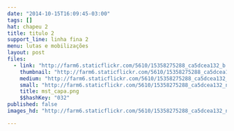 ```yaml
---
date: "2014-10-15T16:09:45-03:00"
tags: []
hat: chapeu 2
title: titulo 2
support_line: linha fina 2
menu: lutas e mobilizações
layout: post
files:
  - link: "http://farm6.staticflickr.com/5610/15358275288_ca5dcea132_b.jpg"
    thumbnail: "http://farm6.staticflickr.com/5610/15358275288_ca5dcea132_t.jpg"
    medium: "http://farm6.staticflickr.com/5610/15358275288_ca5dcea132_z.jpg"
    small: "http://farm6.staticflickr.com/5610/15358275288_ca5dcea132_n.jpg"
    title: mst_capa.png
    $$hashKey: "032"
published: false
images_hd: "http://farm6.staticflickr.com/5610/15358275288_ca5dcea132_n.jpg"

---
```

